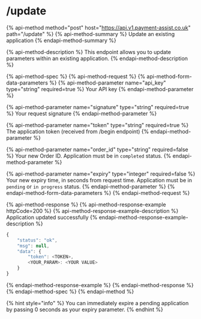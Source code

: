 # /update

{% api-method method="post" host="https://api.v1.payment-assist.co.uk" path="/update" %}
{% api-method-summary %}
Update an existing application
{% endapi-method-summary %}

{% api-method-description %}
This endpoint allows you to update parameters within an existing application.
{% endapi-method-description %}

{% api-method-spec %}
{% api-method-request %}
{% api-method-form-data-parameters %}
{% api-method-parameter name="api\_key" type="string" required=true %}
Your API key
{% endapi-method-parameter %}

{% api-method-parameter name="signature" type="string" required=true %}
Your request signature
{% endapi-method-parameter %}

{% api-method-parameter name="token" type="string" required=true %}
The application token \(received from /begin endpoint\)
{% endapi-method-parameter %}

{% api-method-parameter name="order\_id" type="string" required=false %}
Your new Order ID. Application must be in `completed` status.
{% endapi-method-parameter %}

{% api-method-parameter name="expiry" type="integer" required=false %}
Your new expiry time, in seconds from request time. Application must be in `pending` or `in progress` status.
{% endapi-method-parameter %}
{% endapi-method-form-data-parameters %}
{% endapi-method-request %}

{% api-method-response %}
{% api-method-response-example httpCode=200 %}
{% api-method-response-example-description %}
Application updated successfully
{% endapi-method-response-example-description %}

```javascript
{
    "status": "ok",
    "msg": null,
    "data": {
        "token": <TOKEN>,
        <YOUR_PARAM>: <YOUR VALUE>
    }
}
```
{% endapi-method-response-example %}
{% endapi-method-response %}
{% endapi-method-spec %}
{% endapi-method %}

{% hint style="info" %}
You can immediately expire a pending application by passing 0 seconds as your expiry parameter.
{% endhint %}


